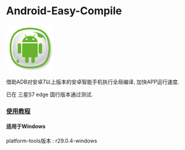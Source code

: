 # Android-Easy-Compile
![PNG_ICON](/PNG_ICON.png)

借助ADB对安卓7以上版本的安卓智能手机执行全局编译, 加快APP运行速度.

已在 三星S7 edge 国行版本通过测试.

### [使用教程](https://meta.appinn.net/t/android-easy-compile/14614)

#### 适用于Windows

platform-tools版本 : r29.0.4-windows
